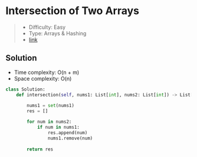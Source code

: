# Intersection of Two Arrays

> - Difficulty: Easy
> - Type: Arrays & Hashing
> - [link](https://leetcode.com/problems/intersection-of-two-arrays/)

## Solution
- Time complexity: O(n + m)
- Space complexity: O(n)

```python
class Solution:
    def intersection(self, nums1: List[int], nums2: List[int]) -> List[int]:
        
        nums1 = set(nums1)
        res = []

        for num in nums2:
            if num in nums1:
                res.append(num)
                nums1.remove(num)
        
        return res
```